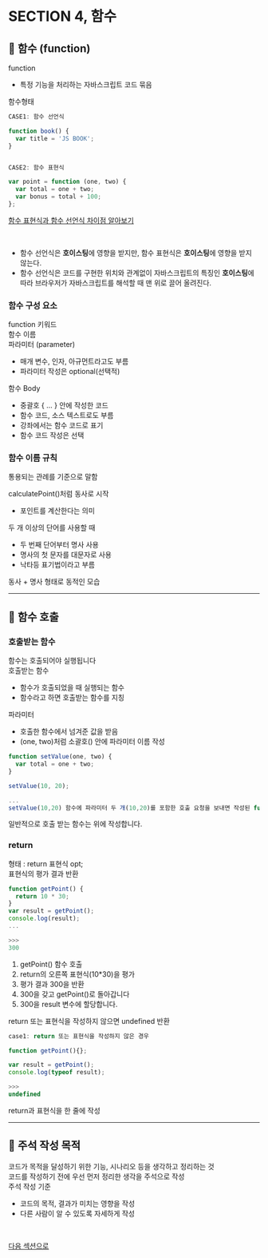 # SECTION 4, 함수

## 🌟 함수 (function)

function<br/>

- 특정 기능을 처리하는 자바스크립트 코드 묶음

함수형태 <br/>

```js
CASE1: 함수 선언식

function book() {
  var title = 'JS BOOK';
}


CASE2: 함수 표현식

var point = function (one, two) {
  var total = one + two;
  var bonus = total + 100;
};
```

<a href="https://joshua1988.github.io/web-development/javascript/function-expressions-vs-declarations/" target="_blank">함수 표현식과 함수 선언식 차이점 알아보기</a>

<br/>

- 함수 선언식은 <b>호이스팅</b>에 영향을 받지만, 함수 표현식은 <b>호이스팅</b>에 영향을 받지 않는다.
- 함수 선언식은 코드를 구현한 위치와 관계없이 자바스크립트의 특징인 <b>호이스팅</b>에 따라 브라우저가 자바스크립트를 해석할 때 맨 위로 끌어 올려진다.

### 함수 구성 요소

function 키워드 <br/>
함수 이름<br/>
파라미터 (parameter)<br/>

- 매개 변수, 인자, 아규먼트라고도 부름
- 파라미터 작성은 optional(선택적)

함수 Body<br/>

- 중괄호 { ... } 안에 작성한 코드
- 함수 코드, 소스 텍스트로도 부름
- 강좌에서는 함수 코드로 표기
- 함수 코드 작성은 선택

### 함수 이름 규칙

통용되는 관례를 기준으로 말함<br/>

calculatePoint()처럼 동사로 시작<br/>

- 포인트를 계산한다는 의미

두 개 이상의 단어를 사용할 때<br/>

- 두 번째 단어부터 명사 사용
- 명사의 첫 문자를 대문자로 사용
- 낙타등 표기법이라고 부름

동사 + 명사 형태로 동적인 모습

<hr/>

## 🌟 함수 호출

### 호출받는 함수

함수는 호출되어야 실행됩니다<br/>
호출받는 함수

- 함수가 호출되었을 때 실행되는 함수
- 함수라고 하면 호출받는 함수를 지칭

파라미터

- 호출한 함수에서 넘겨준 값을 받음
- (one, two)처럼 소괄호() 안에 파라미터 이름 작성

```js
function setValue(one, two) {
  var total = one + two;
}

setValue(10, 20);

...
setValue(10,20) 함수에 파라미터 두 개(10,20)를 포함한 호출 요청을 보내면 작성된 function setValue(one,two){ ... } 함수를 통해 결과값을 만들어 줍니다.
```

일반적으로 호출 받는 함수는 위에 작성합니다.

### return

형태 : return 표현식 opt; <br/>
표현식의 평가 결과 반환<br/>

```js
function getPoint() {
  return 10 * 30;
}
var result = getPoint();
console.log(result);
...

>>>
300
```

1. getPoint() 함수 호출
2. return의 오른쪽 표현식(10\*30)을 평가
3. 평가 결과 300을 반환
4. 300을 갖고 getPoint()로 돌아갑니다
5. 300을 result 변수에 할당합니다.

return 또는 표현식을 작성하지 않으면 undefined 반환<br/>

```js
case1: return 또는 표현식을 작성하지 않은 경우

function getPoint(){};

var result = getPoint();
console.log(typeof result);

>>>
undefined
```

return과 표현식을 한 줄에 작성<br/>

<hr/>

## 🌟 주석 작성 목적

코드가 목적을 달성하기 위한 기능, 시나리오 등을 생각하고 정리하는 것 <br/>
코드를 작성하기 전에 우선 먼저 정리한 생각을 주석으로 작성<br/>
주석 작성 기준 <br/>

- 코드의 목적, 결과가 미치는 영향을 작성
- 다른 사람이 알 수 있도록 자세하게 작성

<br/>

<a href="../SECTION05/readme.md">다음 섹션으로</a>
